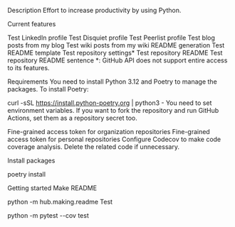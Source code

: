 Description
Effort to increase productivity by using Python.

Current features

Test LinkedIn profile
Test Disquiet profile
Test Peerlist profile
Test blog posts from my blog
Test wiki posts from my wiki
README generation
Test README template
Test repository settings*
Test repository README
Test repository README sentence
*: GitHub API does not support entire access to its features.

Requirements
You need to install Python 3.12 and Poetry to manage the packages.
To install Poetry:

curl -sSL https://install.python-poetry.org | python3 -
You need to set environment variables.
If you want to fork the repository and run GitHub Actions, set them as a repository secret too.

Fine-grained access token for organization repositories
Fine-grained access token for personal repositories
Configure Codecov to make code coverage analysis.
Delete the related code if unnecessary.

Install packages

poetry install

Getting started
Make README

python -m hub.making.readme
Test

python -m pytest --cov test
